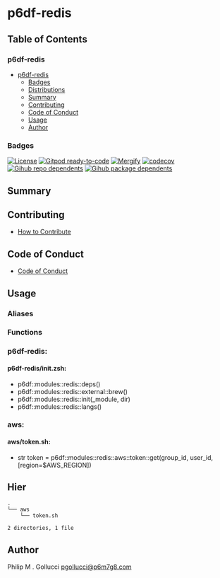 # p6df-redis

## Table of Contents


### p6df-redis
- [p6df-redis](#p6df-redis)
  - [Badges](#badges)
  - [Distributions](#distributions)
  - [Summary](#summary)
  - [Contributing](#contributing)
  - [Code of Conduct](#code-of-conduct)
  - [Usage](#usage)
  - [Author](#author)

### Badges

[![License](https://img.shields.io/badge/License-Apache%202.0-yellowgreen.svg)](https://opensource.org/licenses/Apache-2.0)
[![Gitpod ready-to-code](https://img.shields.io/badge/Gitpod-ready--to--code-blue?logo=gitpod)](https://gitpod.io/#https://github.com/p6m7g8/p6df-redis)
[![Mergify](https://img.shields.io/endpoint.svg?url=https://gh.mergify.io/badges/p6m7g8/p6df-redis/&style=flat)](https://mergify.io)
[![codecov](https://codecov.io/gh/p6m7g8/p6df-redis/branch/master/graph/badge.svg?token=14Yj1fZbew)](https://codecov.io/gh/p6m7g8/p6df-redis)
[![Gihub repo dependents](https://badgen.net/github/dependents-repo/p6m7g8/p6df-redis)](https://github.com/p6m7g8/p6df-redis/network/dependents?dependent_type=REPOSITORY)
[![Gihub package dependents](https://badgen.net/github/dependents-pkg/p6m7g8/p6df-redis)](https://github.com/p6m7g8/p6df-redis/network/dependents?dependent_type=PACKAGE)

## Summary

## Contributing

- [How to Contribute](CONTRIBUTING.md)

## Code of Conduct

- [Code of Conduct](https://github.com/p6m7g8/.github/blob/master/CODE_OF_CONDUCT.md)

## Usage


### Aliases


### Functions

### p6df-redis:

#### p6df-redis/init.zsh:

- p6df::modules::redis::deps()
- p6df::modules::redis::external::brew()
- p6df::modules::redis::init(_module, dir)
- p6df::modules::redis::langs()


### aws:

#### aws/token.sh:

- str token = p6df::modules::redis::aws::token::get(group_id, user_id, [region=$AWS_REGION])



## Hier
```text
.
└── aws
    └── token.sh

2 directories, 1 file
```
## Author

Philip M . Gollucci <pgollucci@p6m7g8.com>
